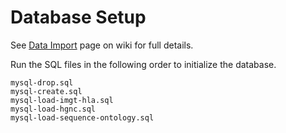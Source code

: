 # Database Setup

See [Data Import](https://github.com/nmdp-bioinformatics/service-feature/wiki/Data-import) page on wiki for full details.

Run the SQL files in the following order to initialize the database.
```
mysql-drop.sql
mysql-create.sql
mysql-load-imgt-hla.sql
mysql-load-hgnc.sql
mysql-load-sequence-ontology.sql 
```
